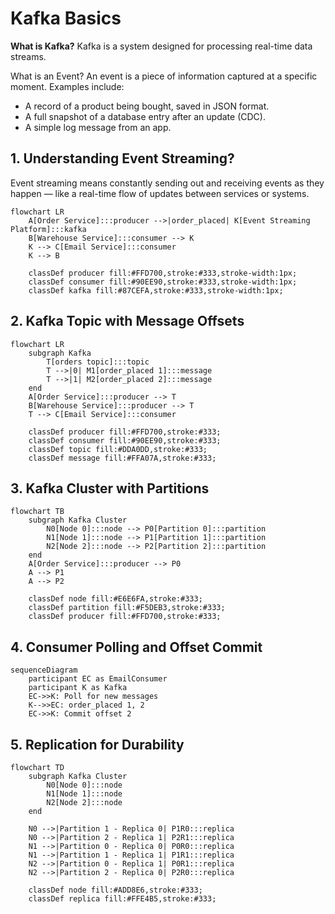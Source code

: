 
# Kafka Basics

**What is Kafka?**
Kafka is a system designed for processing real-time data streams.

What is an Event?
An event is a piece of information captured at a specific moment.
Examples include:
- A record of a product being bought, saved in JSON format.
- A full snapshot of a database entry after an update (CDC).
- A simple log message from an app.

## 1. Understanding Event Streaming?
Event streaming means constantly sending out and receiving events as they happen — like a real-time flow of updates between services or systems.

```mermaid
flowchart LR
    A[Order Service]:::producer -->|order_placed| K[Event Streaming Platform]:::kafka
    B[Warehouse Service]:::consumer --> K
    K --> C[Email Service]:::consumer
    K --> B

    classDef producer fill:#FFD700,stroke:#333,stroke-width:1px;
    classDef consumer fill:#90EE90,stroke:#333,stroke-width:1px;
    classDef kafka fill:#87CEFA,stroke:#333,stroke-width:1px;
```

## 2. Kafka Topic with Message Offsets
```mermaid
flowchart LR
    subgraph Kafka
        T[orders topic]:::topic
        T -->|0| M1[order_placed 1]:::message
        T -->|1| M2[order_placed 2]:::message
    end
    A[Order Service]:::producer --> T
    B[Warehouse Service]:::producer --> T
    T --> C[Email Service]:::consumer

    classDef producer fill:#FFD700,stroke:#333;
    classDef consumer fill:#90EE90,stroke:#333;
    classDef topic fill:#DDA0DD,stroke:#333;
    classDef message fill:#FFA07A,stroke:#333;
```

## 3. Kafka Cluster with Partitions
```mermaid
flowchart TB
    subgraph Kafka Cluster
        N0[Node 0]:::node --> P0[Partition 0]:::partition
        N1[Node 1]:::node --> P1[Partition 1]:::partition
        N2[Node 2]:::node --> P2[Partition 2]:::partition
    end
    A[Order Service]:::producer --> P0
    A --> P1
    A --> P2

    classDef node fill:#E6E6FA,stroke:#333;
    classDef partition fill:#F5DEB3,stroke:#333;
    classDef producer fill:#FFD700,stroke:#333;
```

## 4. Consumer Polling and Offset Commit
```mermaid
sequenceDiagram
    participant EC as EmailConsumer
    participant K as Kafka
    EC->>K: Poll for new messages
    K-->>EC: order_placed 1, 2
    EC->>K: Commit offset 2
```

## 5. Replication for Durability
```mermaid
flowchart TD
    subgraph Kafka Cluster
        N0[Node 0]:::node
        N1[Node 1]:::node
        N2[Node 2]:::node
    end

    N0 -->|Partition 1 - Replica 0| P1R0:::replica
    N0 -->|Partition 2 - Replica 1| P2R1:::replica
    N1 -->|Partition 0 - Replica 0| P0R0:::replica
    N1 -->|Partition 1 - Replica 1| P1R1:::replica
    N2 -->|Partition 0 - Replica 1| P0R1:::replica
    N2 -->|Partition 2 - Replica 0| P2R0:::replica

    classDef node fill:#ADD8E6,stroke:#333;
    classDef replica fill:#FFE4B5,stroke:#333;
```
